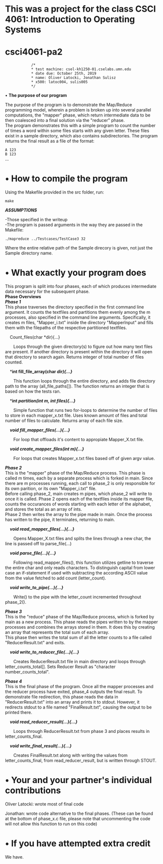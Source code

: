 # This was a project for the class CSCI 4061: Introduction to Operating Systems   
# csci4061-pa2

                /*
                * test machine: csel-kh1250-01.cselabs.umn.edu
                * date due: October 25th, 2019
                * name: Oliver Latocki, Jonathan Sulisz
                * x500: latoc004, sulis005  
                */

• **The purpose of our program**

The purpose of the program is to demonstrate the Map/Reduce programming model, wherein a problem is broken up into several parallel computations, the "mapper" phase, which return intermediate data to be then coalesced into a final solution via the "reducer" phase.  
The program demonstrates this with a simple program to count the number of times a word within some files starts with any given letter. These files exist in a sample directory, which also contains subdirectories. The program returns the final result as a file of the format:

`A 123`  
`B 123`  
...  


# • How to compile the program

Using the Makefile provided in the src folder, run:  

`make`  


***ASSUMPTIONS***

-Those specified in the writeup  
-The program is passed arguments in the way they are passed in the Makefile:  

`./mapreduce ../Testcases/TestCase3 32`  

Where the entire relative path of the Sample direcory is given, not just the Sample directory name.

# • What exactly your program does

This program is split into four phases, each of which produces intermediate data necessary for the subsequent phase.  
**Phase Overviews**  
***Phase 1***  
This phase traverses the directory specified in the first command line argument. It counts the textfiles and partitions them evenly among the m processes, also specified in the command line arguments. Specifically, it creates m files, "Mapper_i.txt" inside the directory "MapperInput" and fills them with the filepaths of the respective partitioned textfiles. 

&nbsp;&nbsp;&nbsp; Count_files(char *dir){...}

&nbsp;&nbsp;&nbsp;&nbsp;&nbsp;&nbsp; Loops through the given directory(s) to figure out how many text files are present. If another directory is present within the directory it will open that directory to search again. Returns integer of total number of files counted.

&nbsp;&nbsp;&nbsp; ***int fill_file_array(char *dir){...}***

&nbsp;&nbsp;&nbsp;&nbsp;&nbsp;&nbsp; This function loops through the entire directory, and adds file directory path to the array (all_file_paths[]). The function returns an integer that is based on how the tests ran.

&nbsp;&nbsp;&nbsp; ***int *partition(int m, int files){...}***

&nbsp;&nbsp;&nbsp;&nbsp;&nbsp;&nbsp; Simple function that runs two for-loops to determine the number of files to store in each mapper_x.txt file. Uses known amount of files and total number of files to calculate. Returns array of each file size.

&nbsp;&nbsp;&nbsp; ***void fill_mapper_files(...){...}***

&nbsp;&nbsp;&nbsp;&nbsp;&nbsp;&nbsp; For loop that offloads it's content to appropiate Mapper_X.txt file.

&nbsp;&nbsp;&nbsp; ***void create_mapper_files(int m){...}***

&nbsp;&nbsp;&nbsp;&nbsp;&nbsp;&nbsp; For loops that creates Mapper_x.txt files based off of given argv value.

***Phase 2***  
This is the "mapper" phase of the Map/Reduce process. This phase is called m times, each by a separate process which is forked in main. Since there are m processes running, each call to phase_2 is only responsible for its own parition, or its own "Mapper_i.txt" file.  
Before calling phase_2, main creates m pipes, which phase_2 will write to once it is called.
Phase 2 opens each of the textfiles inside its mapper file, counts the occurances of words starting with each letter of the alphabet, and stores the total as an array of ints.  
Phase 2 then writes the array to the pipe made in main. Once the process has written to the pipe, it terminates, returning to main.  

&nbsp;&nbsp;&nbsp; ***void read_mapper_files(...){...}***

&nbsp;&nbsp;&nbsp;&nbsp;&nbsp;&nbsp; Opens Mapper_X.txt files and splits the lines through a new char, the line is passed off to parse_file(...)

&nbsp;&nbsp;&nbsp; ***void parse_file(...){...}***

&nbsp;&nbsp;&nbsp;&nbsp;&nbsp;&nbsp; Following read_mapper_files(), this function utilizes getline to traverse the entire char and only reads characters. To distinguish capital from lower case an if-statement if used with subtracting the according ASCII value from the value fetched to add count (letter_count).

&nbsp;&nbsp;&nbsp; ***void write_to_pipe(...){...}***

&nbsp;&nbsp;&nbsp;&nbsp;&nbsp;&nbsp; Write() to the pipe with the letter_count incremented throughout phase_2().

***Phase 3***  
This is the "reduce" phase of the Map/Reduce process, which is forked by main as a new process. This phase reads the pipes written to by the mapper processes and combines the arrays stored in them. It does this by creating an array that represents the total sum of each array.  
This phase then writes the total sum of all the letter counts to a file called "ReducerResult.txt" and exits.  

&nbsp;&nbsp;&nbsp; ***void write_to_reducer_file(...){...}***

&nbsp;&nbsp;&nbsp;&nbsp;&nbsp;&nbsp; Creates ReducerResult.txt file in main directory and loops through letter_counts_total[]. Sets Reducer Result as "character number_counts_total".

***Phase 4***  
This is the final phase of the program. Once all the mapper processes and the reducer process have exited, phase_4 outputs the final result. To demonstrate file redirection, this phase reads the data in "ReducerResult.txt" into an array and prints it to stdout. However, it redirects stdout to a file named "FinalResult.txt", causing the output to be printed there.

&nbsp;&nbsp;&nbsp; ***void read_reducer_result(...){...}***

&nbsp;&nbsp;&nbsp;&nbsp;&nbsp;&nbsp; Loops through ReducerResult.txt from phase 3 and places results in letter_counts_final.

&nbsp;&nbsp;&nbsp; ***void write_final_result(...){...}***

&nbsp;&nbsp;&nbsp;&nbsp;&nbsp;&nbsp; Creates FinalResult.txt along with writing the values from letter_counts_final, from read_reducer_result, but is written through STOUT.

# **• Your and your partner's individual contributions**  

Oliver Latocki: wrote most of final code

Jonathan: wrote code alternative to the final phases. (These can be found at the bottom of phase_x.c file, please note that uncommenting the code will not allow this function to run on this code)

# • If you have attempted extra credit  

We have.
